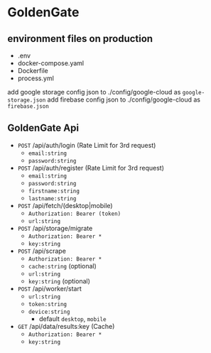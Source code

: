 # GoldenGate

## environment files on production
- .env
- docker-compose.yaml
- Dockerfile
- process.yml

add google storage config json to ./config/google-cloud as ```google-storage.json```
add firebase config json to ./config/google-cloud as ```firebase.json```

## GoldenGate Api
- ```POST``` /api/auth/login (Rate Limit for 3rd request)
  - ```email:string``` 
  - ```password:string```
- ```POST``` /api/auth/register (Rate Limit for 3rd request)
  - ```email:string```
  - ```password:string```
  - ```firstname:string```
  - ```lastname:string```
- ```POST``` /api/fetch/(desktop|mobile)
  - ```Authorization: Bearer (token)``` 
  - ```url:string```
- ```POST``` /api/storage/migrate
  - ```Authorization: Bearer *```
  - ```key:string```
- ```POST``` /api/scrape 
  - ```Authorization: Bearer *```
  - ```cache:string``` (optional)
  - ```url:string```
  - ```key:string``` (optional)
- ```POST``` /api/worker/start 
  - ```url:string```
  - ```token:string``` 
  - ```device:string```
    - default ```desktop```, ```mobile```
- ```GET``` /api/data/results:key (Cache)
  - ```Authorization: Bearer *```
  - ```key:string```